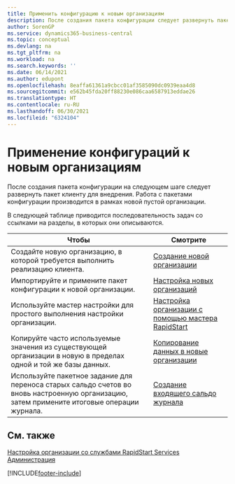 ```yaml
---
title: Применить конфигурацию к новым организациям
description: После создания пакета конфигурации следует развернуть пакет клиенту для внедрения. Конфигурация используется для новой пустой организации.
author: SorenGP
ms.service: dynamics365-business-central
ms.topic: conceptual
ms.devlang: na
ms.tgt_pltfrm: na
ms.workload: na
ms.search.keywords: ''
ms.date: 06/14/2021
ms.author: edupont
ms.openlocfilehash: 8eaffa61361a9cbcc01af3585090dc0939eaa4d8
ms.sourcegitcommit: e562b45fda20ff88230e086caa6587913eddae26
ms.translationtype: HT
ms.contentlocale: ru-RU
ms.lasthandoff: 06/30/2021
ms.locfileid: "6324104"
---
```

# <a name="apply-configurations-to-new-companies"></a>Применение конфигураций к новым организациям
После создания пакета конфигурации на следующем шаге следует развернуть пакет клиенту для внедрения. Работа с пакетами конфигурации производится в рамках новой пустой организации.  

 В следующей таблице приводится последовательность задач со ссылками на разделы, в которых они описываются.

|**Чтобы**|**Смотрите**|  
|------------|-------------|  
|Создайте новую организацию, в которой требуется выполнить реализацию клиента.|[Создание новой организации](admin-how-to-create-a-new-company.md)|  
|Импортируйте и примените пакет конфигурации к новой организации.|[Настройка новых организаций](admin-how-to-configure-new-companies.md)|  
|Используйте мастер настройки для простого выполнения настройки организации.|[Настройка организации с помощью мастера RapidStart](admin-how-to-configure-a-company-with-the-rapidstart-wizard.md)|
|Копируйте часто используемые значения из существующей организации в новую в пределах одной и той же базы данных.|[Копирование данных в новые организации](admin-how-to-copy-data-to-new-companies.md)|  
|Используйте пакетное задание для переноса старых сальдо счетов во вновь настроенную организацию, затем примените итоговые операции журнала.|[Создание входящего сальдо журнала](admin-how-to-create-journal-opening-balances.md)|  

## <a name="see-also"></a>См. также  
[Настройка организации со службами RapidStart Services](admin-set-up-a-company-with-rapidstart.md)  
[Администрация](admin-setup-and-administration.md)


[!INCLUDE[footer-include](includes/footer-banner.md)]